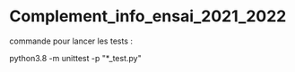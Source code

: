 # Complement_info_ensai_2021_2022


commande pour lancer les tests :

python3.8 -m unittest -p "*_test.py"
